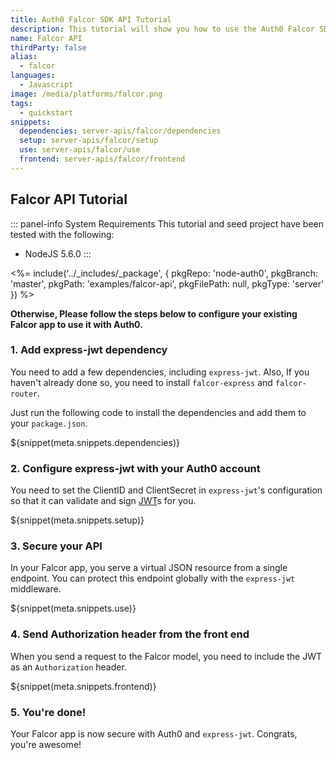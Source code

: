 ```yaml
---
title: Auth0 Falcor SDK API Tutorial
description: This tutorial will show you how to use the Auth0 Falcor SDK to add authentication and authorization to your API.
name: Falcor API
thirdParty: false
alias:
  - falcor
languages:
  - Javascript
image: /media/platforms/falcor.png
tags:
  - quickstart
snippets:
  dependencies: server-apis/falcor/dependencies
  setup: server-apis/falcor/setup
  use: server-apis/falcor/use
  frontend: server-apis/falcor/frontend
---
```


## Falcor API Tutorial

::: panel-info System Requirements
This tutorial and seed project have been tested with the following:
* NodeJS 5.6.0
:::

<%= include('../_includes/_package', {
  pkgRepo: 'node-auth0',
  pkgBranch: 'master',
  pkgPath: 'examples/falcor-api',
  pkgFilePath: null,
  pkgType: 'server'
}) %>

**Otherwise, Please follow the steps below to configure your existing Falcor app to use it with Auth0.**

### 1. Add express-jwt dependency

You need to add a few dependencies, including `express-jwt`. Also, If you haven't already done so, you need to install `falcor-express` and `falcor-router`.

Just run the following code to install the dependencies and add them to your `package.json`.

${snippet(meta.snippets.dependencies)}

### 2. Configure express-jwt with your Auth0 account

You need to set the ClientID and ClientSecret in `express-jwt`'s configuration so that it can validate and sign [JWT](/jwt)s for you.

${snippet(meta.snippets.setup)}

### 3. Secure your API

In your Falcor app, you serve a virtual JSON resource from a single endpoint. You can protect this endpoint globally with the `express-jwt` middleware.

${snippet(meta.snippets.use)}

### 4. Send Authorization header from the front end

When you send a request to the Falcor model, you need to include the JWT as an `Authorization` header.

${snippet(meta.snippets.frontend)}

### 5. You're done!

Your Falcor app is now secure with Auth0 and `express-jwt`. Congrats, you're awesome!
